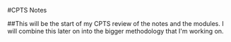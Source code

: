 #CPTS Notes

##This will be the start of my CPTS review of the notes and the modules. I will combine this later on into the bigger methodology that I'm working on.

